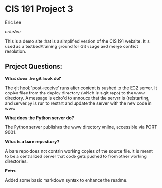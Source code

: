 CIS 191 Project 3
=================

Eric Lee

_ericslee_

This is a demo site that is a simplified version of the CIS 191 website. It is
used as a testbed/training ground for Git usage and merge conflict resolution.

Project Questions:
-----------------
**What does the git hook do?**

The git hook 'post-receive' runs after content is pushed to the EC2 server. It copies files from the deploy directory (which is a git repo) to the www directory. A message is echo'd to annouce that the server is (re)starting, and server.py is run to restart and update the server with the new code in www

**What does the Python server do?**

The Python server publishes the www directory online, accessible via PORT 9001.

**What is a bare repository?**

A bare repo does not contain working copies of the source file. It is meant to be a centralized server that code gets pushed to from other working directories.

**Extra**

Added some basic markdown syntax to enhance the readme. 
